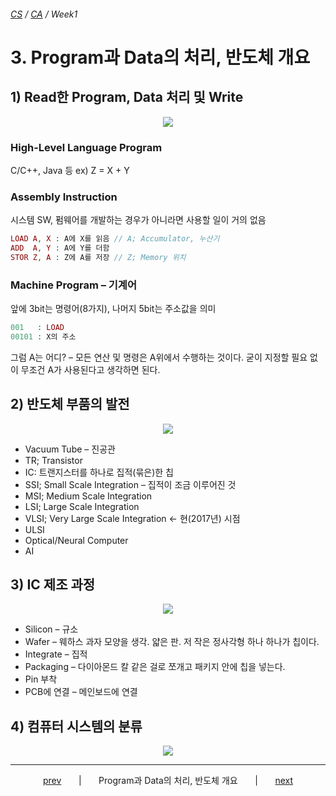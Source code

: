 ###### [*CS*](../README.md) / *[CA](README.md)* / *Week1*

# 3. Program과 Data의 처리, 반도체 개요

## 1) Read한 Program, Data 처리 및 Write

<p align="center">
    <img src="https://user-images.githubusercontent.com/75299843/113659654-792f1680-96dd-11eb-95b4-31fd6bbf5c49.png" />
<p>

### High-Level Language Program

C/C++, Java 등
ex) Z = X + Y

### Assembly Instruction

시스템 SW, 펌웨어를 개발하는 경우가 아니라면 사용할 일이 거의 없음

```php
LOAD A, X : A에 X를 읽음 // A; Accumulator, 누산기
ADD  A, Y : A에 Y를 더함
STOR Z, A : Z에 A를 저장 // Z; Memory 위치
```

### Machine Program – 기계어

앞에 3bit는 명령어(8가지), 나머지 5bit는 주소값을 의미
```php
001   : LOAD
00101 : X의 주소
```
그럼 A는 어디? – 모든 연산 및 명령은 A위에서 수행하는 것이다. 굳이 지정할 필요 없이 무조건 A가 사용된다고 생각하면 된다.


## 2) 반도체 부품의 발전

<p align="center">
    <img src="https://user-images.githubusercontent.com/75299843/113659655-7a604380-96dd-11eb-9a90-903e90ff4bd3.png" />
<p>

* Vacuum Tube – 진공관
* TR; Transistor
* IC: 트랜지스터를 하나로 집적(묶은)한 칩
* SSI; Small Scale Integration – 집적이 조금 이루어진 것
* MSI; Medium Scale Integration
* LSI; Large Scale Integration
* VLSI; Very Large Scale Integration <- 현(2017년) 시점
* ULSI
* Optical/Neural Computer
* AI

## 3) IC 제조 과정

<p align="center">
    <img src="https://user-images.githubusercontent.com/75299843/113659658-7b917080-96dd-11eb-9863-556b890dad74.png" />
<p>

* Silicon – 규소
* Wafer – 웨하스 과자 모양을 생각. 얇은 판. 저 작은 정사각형 하나 하나가 칩이다.
* Integrate – 집적
* Packaging – 다이아몬드 칼 같은 걸로 쪼개고 패키지 안에 칩을 넣는다.
* Pin 부착
* PCB에 연결 – 메인보드에 연결

## 4) 컴퓨터 시스템의 분류

<p align="center">
    <img src="https://user-images.githubusercontent.com/75299843/113659662-7cc29d80-96dd-11eb-87b6-04c5bf0c9a74.png" />
<p>

---

<p align="center">
    <a href="W0101.md">prev</a>
    &nbsp; &nbsp; &nbsp; | &nbsp; &nbsp; &nbsp;
    Program과 Data의 처리, 반도체 개요
    &nbsp; &nbsp; &nbsp; | &nbsp; &nbsp; &nbsp;
    <a href="README.md">next</a>
</p>
